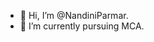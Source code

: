 - 👋 Hi, I’m @NandiniParmar.
- 👀 I’m currently pursuing MCA.
 


<!---
NandiniParmar/NandiniParmar is a ✨ special ✨ repository because its `README.md` (this file) appears on your GitHub profile.
You can click the Preview link to take a look at your changes.
--->
